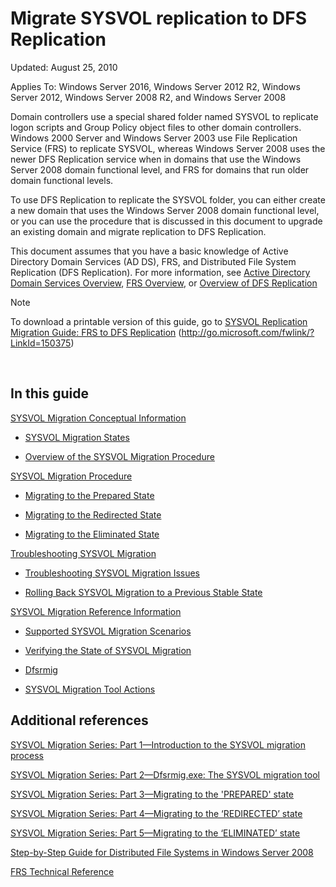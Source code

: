 ﻿---
Title: 'Migrate SYSVOL replication to DFS Replication'
ms.date: 07/02/2012
ms.prod: windows-server-threshold
ms.technology: storage
author: JasonGerend
manager: elizapo
ms.author: jgerend
---

# Migrate SYSVOL replication to DFS Replication


Updated: August 25, 2010

Applies To: Windows Server 2016, Windows Server 2012 R2, Windows Server 2012, Windows Server 2008 R2, and Windows Server 2008

Domain controllers use a special shared folder named SYSVOL to replicate logon scripts and Group Policy object files to other domain controllers. Windows 2000 Server and Windows Server 2003 use File Replication Service (FRS) to replicate SYSVOL, whereas Windows Server 2008 uses the newer DFS Replication service when in domains that use the Windows Server 2008 domain functional level, and FRS for domains that run older domain functional levels.

To use DFS Replication to replicate the SYSVOL folder, you can either create a new domain that uses the Windows Server 2008 domain functional level, or you can use the procedure that is discussed in this document to upgrade an existing domain and migrate replication to DFS Replication.

This document assumes that you have a basic knowledge of Active Directory Domain Services (AD DS), FRS, and Distributed File System Replication (DFS Replication). For more information, see [Active Directory Domain Services Overview](http://go.microsoft.com/fwlink/?linkid=147787), [FRS Overview](http://go.microsoft.com/fwlink/?linkid=121763), or [Overview of DFS Replication](http://go.microsoft.com/fwlink/?linkid=121762)


> [!NOTE]
> To download a printable version of this guide, go to <a href="http://go.microsoft.com/fwlink/?linkid=150375">SYSVOL Replication Migration Guide: FRS to DFS Replication</a> (http://go.microsoft.com/fwlink/?LinkId=150375) 
<br>


## In this guide

[SYSVOL Migration Conceptual Information](https://docs.microsoft.com/previous-versions/windows/it-pro/windows-server-2008-R2-and-2008/dd640170(v=ws.10))

  - [SYSVOL Migration States](https://docs.microsoft.com/previous-versions/windows/it-pro/windows-server-2008-R2-and-2008/dd641052(v=ws.10))  
      
  - [Overview of the SYSVOL Migration Procedure](https://docs.microsoft.com/previous-versions/windows/it-pro/windows-server-2008-R2-and-2008/dd639809(v=ws.10))  
      

[SYSVOL Migration Procedure](https://docs.microsoft.com/previous-versions/windows/it-pro/windows-server-2008-R2-and-2008/dd639860(v=ws.10))

  - [Migrating to the Prepared State](https://docs.microsoft.com/previous-versions/windows/it-pro/windows-server-2008-R2-and-2008/dd641193(v=ws.10))  
      
  - [Migrating to the Redirected State](https://docs.microsoft.com/previous-versions/windows/it-pro/windows-server-2008-R2-and-2008/dd641340(v=ws.10))  
      
  - [Migrating to the Eliminated State](https://docs.microsoft.com/previous-versions/windows/it-pro/windows-server-2008-R2-and-2008/dd640254(v=ws.10))  
      

[Troubleshooting SYSVOL Migration](https://docs.microsoft.com/previous-versions/windows/it-pro/windows-server-2008-R2-and-2008/dd640395(v=ws.10))

  - [Troubleshooting SYSVOL Migration Issues](https://docs.microsoft.com/previous-versions/windows/it-pro/windows-server-2008-R2-and-2008/dd639976(v=ws.10))  
      
  - [Rolling Back SYSVOL Migration to a Previous Stable State](https://docs.microsoft.com/previous-versions/windows/it-pro/windows-server-2008-R2-and-2008/dd640509(v=ws.10))  
      

[SYSVOL Migration Reference Information](https://docs.microsoft.com/previous-versions/windows/it-pro/windows-server-2008-R2-and-2008/dd640293(v=ws.10))

  - [Supported SYSVOL Migration Scenarios](https://docs.microsoft.com/previous-versions/windows/it-pro/windows-server-2008-R2-and-2008/dd639854(v=ws.10))  
      
  - [Verifying the State of SYSVOL Migration](https://docs.microsoft.com/previous-versions/windows/it-pro/windows-server-2008-R2-and-2008/dd639789(v=ws.10))  
      
  - [Dfsrmig](https://docs.microsoft.com/previous-versions/windows/it-pro/windows-server-2008-R2-and-2008/dd641227(v=ws.10))  
      
  - [SYSVOL Migration Tool Actions](https://docs.microsoft.com/previous-versions/windows/it-pro/windows-server-2008-R2-and-2008/dd639712(v=ws.10))  
      

## Additional references

[SYSVOL Migration Series: Part 1—Introduction to the SYSVOL migration process](http://go.microsoft.com/fwlink/?linkid=121756)

[SYSVOL Migration Series: Part 2—Dfsrmig.exe: The SYSVOL migration tool](http://go.microsoft.com/fwlink/?linkid=121757)

[SYSVOL Migration Series: Part 3—Migrating to the 'PREPARED' state](http://go.microsoft.com/fwlink/?linkid=121758)

[SYSVOL Migration Series: Part 4—Migrating to the ‘REDIRECTED’ state](http://go.microsoft.com/fwlink/?linkid=121759)

[SYSVOL Migration Series: Part 5—Migrating to the ‘ELIMINATED’ state](http://go.microsoft.com/fwlink/?linkid=121760)

[Step-by-Step Guide for Distributed File Systems in Windows Server 2008](http://go.microsoft.com/fwlink/?linkid=85231)

[FRS Technical Reference](http://go.microsoft.com/fwlink/?linkid=121764)

